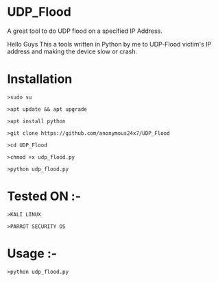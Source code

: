 # UDP_Flood
A great tool to do UDP flood on a specified IP Address.


Hello Guys This a tools written in Python by me to UDP-Flood victim's IP address and making the device slow or crash.

# Installation

    >sudo su
    
    >apt update && apt upgrade
    
    >apt install python
    
    >git clone https://github.com/anonymous24x7/UDP_Flood
    
    >cd UDP_Flood
    
    >chmod +x udp_flood.py
   
    >python udp_flood.py
    
# Tested ON :- 
    >KALI LINUX
    
    >PARROT SECURITY OS
    
# Usage :- 
    >python udp_flood.py
    
